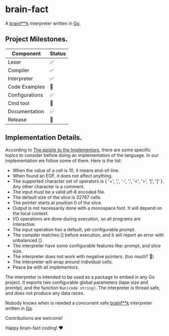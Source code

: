 # brain-fact
A [brainf**k](http://brainfuck.org/) interpreter written in [Go](https://go.dev/).


## Project Milestones.
| Component      	| Status 	|
|----------------	|--------	|
| Lexer          	| ✅      	|
| Compiler       	| ✅      	|
| Interpreter    	| ✅      	|
| Code Examples  	| 🔲      	|
| Configurations 	| ✅      	|
| Cmd tool       	| 🔲      	|
| Documentation  	| ✅     	|
| Release       	| 🔲      	|


## Implementation Details.
According to [The epistle to the Implementors](http://brainfuck.org/epistle.html), there are some specific topics to consider before doing an implementation of the language. In our implementation we follow some of them. Here is the list:


- When the value of a cell is 10, it means end-of-line.
- When found an EOF, it does not affect anything.
- The supported character set of operators is { '+', ',', '-', '.', '<', '>', '[', ']' }. Any other character is a comment.
- The input must be a valid utf-8 encoded file.
- The default size of the slice is 32767 cells.
- The pointer starts at position 0 of the slice.
- Output is not necessarily done with a monospace font. It will depend on the local context.
- I/O operations are done during execution, so all programs are interactive.
- The input operation has a default, yet configurable prompt.
- The compiler matches [] before execution, and it will report an error with unbalanced [].
- The interpreter have some configurable features like: prompt, and slice size.
- The interpreter does not work with negative pointers. (too much? 🤔)
- The interpreter will wrap around individual cells.
- Peace be with all implementors.


The interpreter is intended to be used as a package to embed in any Go project. It exports two configurable global parameters (tape size and promtp), and the function `Run(code string)`. The interpreter is thread safe, and does not produce any data races. 


Nobody knows when is needed a concurrent safe [brainf**k](http://brainfuck.org/) interpreter written in [Go](https://go.dev/).


Contributions are welcome!


Happy brain-fact coding! ❤️




